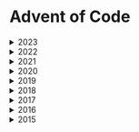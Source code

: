 # Advent of Code

<details>
<summary>
2023
</summary>

|     🖥️     | [1](/challenges/2023/day-1/) | [2](/challenges/2023/day-2) | [3](/challenges/2023/day-3) | [4](/challenges/2023/day-4) | [5](/challenges/2023/day-5) |
| :--------: | :--------------------------: | :-------------------------: | :-------------------------: | :-------------------------: | :-------------------------: |
| javascript |              ❌              |             ❌              |             ❌              |             ❌              |             ❌              |

|     🖥️     | [6](/challenges//2023/day-6/) | [7](/challenges/2023/day-7) | [8](/challenges/2023/day-8) | [9](/challenges/2023/day-4) | [10](/challenges/2023/day-5) |
| :--------: | :---------------------------: | :-------------------------: | :-------------------------: | :-------------------------: | :--------------------------: |
| javascript |              ❌               |             ❌              |             ❌              |             ❌              |              ❌              |

|     🖥️     | [11](/challenges/2023/day-11/) | [12](/challenges/2023/day-12) | [13](/challenges/2023/day-13) | [14](/challenges/2023/day-14) | [15](/challenges/2023/day-15) |
| :--------: | :----------------------------: | :---------------------------: | :---------------------------: | :---------------------------: | :---------------------------: |
| javascript |               ❌               |              ❌               |              ❌               |              ❌               |              ❌               |

|     🖥️     | [16](/challenges/2023/day-16/) | [17](/challenges/2023/day-17) | [18](/challenges/2023/day-18) | [19](/challenges/2023/day-19) | [20](/challenges/2023/day-20) |
| :--------: | :----------------------------: | :---------------------------: | :---------------------------: | :---------------------------: | :---------------------------: |
| javascript |               ❌               |              ❌               |              ❌               |              ❌               |              ❌               |

|     🖥️     | [21](/challenges/2023/day-21/) | [22](/challenges/2023/day-22) | [23](/challenges/2023/day-23) | [24](/challenges/2023/day-24) | [25](/challenges/2023/day-25) |
| :--------: | :----------------------------: | :---------------------------: | :---------------------------: | :---------------------------: | :---------------------------: |
| javascript |               ❌               |              ❌               |              ❌               |              ❌               |              ❌               |

</details>

<details>
<summary>
2022
</summary>

|     🖥️     | [1](/challenges/2022/day-1/) | [2](/challenges/2022/day-2) | [3](/challenges/2022/day-3) | [4](/challenges/2022/day-4) | [5](/challenges/2022/day-5) |
| :--------: | :--------------------------: | :-------------------------: | :-------------------------: | :-------------------------: | :-------------------------: |
| javascript |              ❌              |             ❌              |             ❌              |             ❌              |             ❌              |

|     🖥️     | [6](/challenges//2022/day-6/) | [7](/challenges/2022/day-7) | [8](/challenges/2022/day-8) | [9](/challenges/2022/day-4) | [10](/challenges/2022/day-5) |
| :--------: | :---------------------------: | :-------------------------: | :-------------------------: | :-------------------------: | :--------------------------: |
| javascript |              ❌               |             ❌              |             ❌              |             ❌              |              ❌              |

|     🖥️     | [11](/challenges/2022/day-11/) | [12](/challenges/2022/day-12) | [13](/challenges/2022/day-13) | [14](/challenges/2022/day-14) | [15](/challenges/2022/day-15) |
| :--------: | :----------------------------: | :---------------------------: | :---------------------------: | :---------------------------: | :---------------------------: |
| javascript |               ❌               |              ❌               |              ❌               |              ❌               |              ❌               |

|     🖥️     | [16](/challenges/2022/day-16/) | [17](/challenges/2022/day-17) | [18](/challenges/2022/day-18) | [19](/challenges/2022/day-19) | [20](/challenges/2022/day-20) |
| :--------: | :----------------------------: | :---------------------------: | :---------------------------: | :---------------------------: | :---------------------------: |
| javascript |               ❌               |              ❌               |              ❌               |              ❌               |              ❌               |

|     🖥️     | [21](/challenges/2022/day-21/) | [22](/challenges/2022/day-22) | [23](/challenges/2022/day-23) | [24](/challenges/2022/day-24) | [25](/challenges/2022/day-25) |
| :--------: | :----------------------------: | :---------------------------: | :---------------------------: | :---------------------------: | :---------------------------: |
| javascript |               ❌               |              ❌               |              ❌               |              ❌               |              ❌               |

</details>

<details>
<summary>
2021
</summary>

|     🖥️     | [1](/challenges/2021/day-1/) | [2](/challenges/2021/day-2) | [3](/challenges/2021/day-3) | [4](/challenges/2021/day-4) | [5](/challenges/2021/day-5) |
| :--------: | :--------------------------: | :-------------------------: | :-------------------------: | :-------------------------: | :-------------------------: |
| javascript |              ❌              |             ❌              |             ❌              |             ❌              |             ❌              |

|     🖥️     | [6](/challenges//2021/day-6/) | [7](/challenges/2021/day-7) | [8](/challenges/2021/day-8) | [9](/challenges/2021/day-4) | [10](/challenges/2021/day-5) |
| :--------: | :---------------------------: | :-------------------------: | :-------------------------: | :-------------------------: | :--------------------------: |
| javascript |              ❌               |             ❌              |             ❌              |             ❌              |              ❌              |

|     🖥️     | [11](/challenges/2021/day-11/) | [12](/challenges/2021/day-12) | [13](/challenges/2021/day-13) | [14](/challenges/2021/day-14) | [15](/challenges/2021/day-15) |
| :--------: | :----------------------------: | :---------------------------: | :---------------------------: | :---------------------------: | :---------------------------: |
| javascript |               ❌               |              ❌               |              ❌               |              ❌               |              ❌               |

|     🖥️     | [16](/challenges/2021/day-16/) | [17](/challenges/2021/day-17) | [18](/challenges/2021/day-18) | [19](/challenges/2021/day-19) | [20](/challenges/2021/day-20) |
| :--------: | :----------------------------: | :---------------------------: | :---------------------------: | :---------------------------: | :---------------------------: |
| javascript |               ❌               |              ❌               |              ❌               |              ❌               |              ❌               |

|     🖥️     | [21](/challenges/2021/day-21/) | [22](/challenges/2021/day-22) | [23](/challenges/2021/day-23) | [24](/challenges/2021/day-24) | [25](/challenges/2021/day-25) |
| :--------: | :----------------------------: | :---------------------------: | :---------------------------: | :---------------------------: | :---------------------------: |
| javascript |               ❌               |              ❌               |              ❌               |              ❌               |              ❌               |

</details>

<details>
<summary>
2020
</summary>

|     🖥️     | [1](/challenges/2020/day-1/) | [2](/challenges/2020/day-2) | [3](/challenges/2020/day-3) | [4](/challenges/2020/day-4) | [5](/challenges/2020/day-5) |
| :--------: | :--------------------------: | :-------------------------: | :-------------------------: | :-------------------------: | :-------------------------: |
| javascript |              ❌              |             ❌              |             ❌              |             ❌              |             ❌              |

|     🖥️     | [6](/challenges//2020/day-6/) | [7](/challenges/2020/day-7) | [8](/challenges/2020/day-8) | [9](/challenges/2020/day-4) | [10](/challenges/2020/day-5) |
| :--------: | :---------------------------: | :-------------------------: | :-------------------------: | :-------------------------: | :--------------------------: |
| javascript |              ❌               |             ❌              |             ❌              |             ❌              |              ❌              |

|     🖥️     | [11](/challenges/2020/day-11/) | [12](/challenges/2020/day-12) | [13](/challenges/2020/day-13) | [14](/challenges/2020/day-14) | [15](/challenges/2020/day-15) |
| :--------: | :----------------------------: | :---------------------------: | :---------------------------: | :---------------------------: | :---------------------------: |
| javascript |               ❌               |              ❌               |              ❌               |              ❌               |              ❌               |

|     🖥️     | [16](/challenges/2020/day-16/) | [17](/challenges/2020/day-17) | [18](/challenges/2020/day-18) | [19](/challenges/2020/day-19) | [20](/challenges/2020/day-20) |
| :--------: | :----------------------------: | :---------------------------: | :---------------------------: | :---------------------------: | :---------------------------: |
| javascript |               ❌               |              ❌               |              ❌               |              ❌               |              ❌               |

|     🖥️     | [21](/challenges/2020/day-21/) | [22](/challenges/2020/day-22) | [23](/challenges/2020/day-23) | [24](/challenges/2020/day-24) | [25](/challenges/2020/day-25) |
| :--------: | :----------------------------: | :---------------------------: | :---------------------------: | :---------------------------: | :---------------------------: |
| javascript |               ❌               |              ❌               |              ❌               |              ❌               |              ❌               |

</details>

<details>
<summary>
2019
</summary>

|     🖥️     | [1](/challenges/2019/day-1/) | [2](/challenges/2019/day-2) | [3](/challenges/2019/day-3) | [4](/challenges/2019/day-4) | [5](/challenges/2019/day-5) |
| :--------: | :--------------------------: | :-------------------------: | :-------------------------: | :-------------------------: | :-------------------------: |
| javascript |              ❌              |             ❌              |             ❌              |             ❌              |             ❌              |

|     🖥️     | [6](/challenges//2019/day-6/) | [7](/challenges/2019/day-7) | [8](/challenges/2019/day-8) | [9](/challenges/2019/day-4) | [10](/challenges/2019/day-5) |
| :--------: | :---------------------------: | :-------------------------: | :-------------------------: | :-------------------------: | :--------------------------: |
| javascript |              ❌               |             ❌              |             ❌              |             ❌              |              ❌              |

|     🖥️     | [11](/challenges/2019/day-11/) | [12](/challenges/2019/day-12) | [13](/challenges/2019/day-13) | [14](/challenges/2019/day-14) | [15](/challenges/2019/day-15) |
| :--------: | :----------------------------: | :---------------------------: | :---------------------------: | :---------------------------: | :---------------------------: |
| javascript |               ❌               |              ❌               |              ❌               |              ❌               |              ❌               |

|     🖥️     | [16](/challenges/2019/day-16/) | [17](/challenges/2019/day-17) | [18](/challenges/2019/day-18) | [19](/challenges/2019/day-19) | [20](/challenges/2019/day-20) |
| :--------: | :----------------------------: | :---------------------------: | :---------------------------: | :---------------------------: | :---------------------------: |
| javascript |               ❌               |              ❌               |              ❌               |              ❌               |              ❌               |

|     🖥️     | [21](/challenges/2019/day-21/) | [22](/challenges/2019/day-22) | [23](/challenges/2019/day-23) | [24](/challenges/2019/day-24) | [25](/challenges/2019/day-25) |
| :--------: | :----------------------------: | :---------------------------: | :---------------------------: | :---------------------------: | :---------------------------: |
| javascript |               ❌               |              ❌               |              ❌               |              ❌               |              ❌               |

</details>

<details>
<summary>
2018
</summary>

|     🖥️     | [1](/challenges/2018/day-1/) | [2](/challenges/2018/day-2) | [3](/challenges/2018/day-3) | [4](/challenges/2018/day-4) | [5](/challenges/2018/day-5) |
| :--------: | :--------------------------: | :-------------------------: | :-------------------------: | :-------------------------: | :-------------------------: |
| javascript |              ❌              |             ❌              |             ❌              |             ❌              |             ❌              |

|     🖥️     | [6](/challenges//2018/day-6/) | [7](/challenges/2018/day-7) | [8](/challenges/2018/day-8) | [9](/challenges/2018/day-4) | [10](/challenges/2018/day-5) |
| :--------: | :---------------------------: | :-------------------------: | :-------------------------: | :-------------------------: | :--------------------------: |
| javascript |              ❌               |             ❌              |             ❌              |             ❌              |              ❌              |

|     🖥️     | [11](/challenges/2018/day-11/) | [12](/challenges/2018/day-12) | [13](/challenges/2018/day-13) | [14](/challenges/2018/day-14) | [15](/challenges/2018/day-15) |
| :--------: | :----------------------------: | :---------------------------: | :---------------------------: | :---------------------------: | :---------------------------: |
| javascript |               ❌               |              ❌               |              ❌               |              ❌               |              ❌               |

|     🖥️     | [16](/challenges/2018/day-16/) | [17](/challenges/2018/day-17) | [18](/challenges/2018/day-18) | [19](/challenges/2018/day-19) | [20](/challenges/2018/day-20) |
| :--------: | :----------------------------: | :---------------------------: | :---------------------------: | :---------------------------: | :---------------------------: |
| javascript |               ❌               |              ❌               |              ❌               |              ❌               |              ❌               |

|     🖥️     | [21](/challenges/2018/day-21/) | [22](/challenges/2018/day-22) | [23](/challenges/2018/day-23) | [24](/challenges/2018/day-24) | [25](/challenges/2018/day-25) |
| :--------: | :----------------------------: | :---------------------------: | :---------------------------: | :---------------------------: | :---------------------------: |
| javascript |               ❌               |              ❌               |              ❌               |              ❌               |              ❌               |

</details>

<details>
<summary>
2017
</summary>

|     🖥️     | [1](/challenges/2017/day-1/) | [2](/challenges/2017/day-2) | [3](/challenges/2017/day-3) | [4](/challenges/2017/day-4) | [5](/challenges/2017/day-5) |
| :--------: | :--------------------------: | :-------------------------: | :-------------------------: | :-------------------------: | :-------------------------: |
| javascript |              ❌              |             ❌              |             ❌              |             ❌              |             ❌              |

|     🖥️     | [6](/challenges//2017/day-6/) | [7](/challenges/2017/day-7) | [8](/challenges/2017/day-8) | [9](/challenges/2017/day-4) | [10](/challenges/2017/day-5) |
| :--------: | :---------------------------: | :-------------------------: | :-------------------------: | :-------------------------: | :--------------------------: |
| javascript |              ❌               |             ❌              |             ❌              |             ❌              |              ❌              |

|     🖥️     | [11](/challenges/2017/day-11/) | [12](/challenges/2017/day-12) | [13](/challenges/2017/day-13) | [14](/challenges/2017/day-14) | [15](/challenges/2017/day-15) |
| :--------: | :----------------------------: | :---------------------------: | :---------------------------: | :---------------------------: | :---------------------------: |
| javascript |               ❌               |              ❌               |              ❌               |              ❌               |              ❌               |

|     🖥️     | [16](/challenges/2017/day-16/) | [17](/challenges/2017/day-17) | [18](/challenges/2017/day-18) | [19](/challenges/2017/day-19) | [20](/challenges/2017/day-20) |
| :--------: | :----------------------------: | :---------------------------: | :---------------------------: | :---------------------------: | :---------------------------: |
| javascript |               ❌               |              ❌               |              ❌               |              ❌               |              ❌               |

|     🖥️     | [21](/challenges/2017/day-21/) | [22](/challenges/2017/day-22) | [23](/challenges/2017/day-23) | [24](/challenges/2017/day-24) | [25](/challenges/2017/day-25) |
| :--------: | :----------------------------: | :---------------------------: | :---------------------------: | :---------------------------: | :---------------------------: |
| javascript |               ❌               |              ❌               |              ❌               |              ❌               |              ❌               |

</details>

<details>
<summary>
2016
</summary>

|     🖥️     | [1](/challenges/2016/day-1/) | [2](/challenges/2016/day-2) | [3](/challenges/2016/day-3) | [4](/challenges/2016/day-4) | [5](/challenges/2016/day-5) |
| :--------: | :--------------------------: | :-------------------------: | :-------------------------: | :-------------------------: | :-------------------------: |
| javascript |              ❌              |             ❌              |             ❌              |             ❌              |             ❌              |

|     🖥️     | [6](/challenges//2016/day-6/) | [7](/challenges/2016/day-7) | [8](/challenges/2016/day-8) | [9](/challenges/2016/day-4) | [10](/challenges/2016/day-5) |
| :--------: | :---------------------------: | :-------------------------: | :-------------------------: | :-------------------------: | :--------------------------: |
| javascript |              ❌               |             ❌              |             ❌              |             ❌              |              ❌              |

|     🖥️     | [11](/challenges/2016/day-11/) | [12](/challenges/2016/day-12) | [13](/challenges/2016/day-13) | [14](/challenges/2016/day-14) | [15](/challenges/2016/day-15) |
| :--------: | :----------------------------: | :---------------------------: | :---------------------------: | :---------------------------: | :---------------------------: |
| javascript |               ❌               |              ❌               |              ❌               |              ❌               |              ❌               |

|     🖥️     | [16](/challenges/2016/day-16/) | [17](/challenges/2016/day-17) | [18](/challenges/2016/day-18) | [19](/challenges/2016/day-19) | [20](/challenges/2016/day-20) |
| :--------: | :----------------------------: | :---------------------------: | :---------------------------: | :---------------------------: | :---------------------------: |
| javascript |               ❌               |              ❌               |              ❌               |              ❌               |              ❌               |

|     🖥️     | [21](/challenges/2016/day-21/) | [22](/challenges/2016/day-22) | [23](/challenges/2016/day-23) | [24](/challenges/2016/day-24) | [25](/challenges/2016/day-25) |
| :--------: | :----------------------------: | :---------------------------: | :---------------------------: | :---------------------------: | :---------------------------: |
| javascript |               ❌               |              ❌               |              ❌               |              ❌               |              ❌               |

</details>

<details>
<summary>
2015
</summary>

|     🖥️     | [1](/challenges/2015/day-1/) | [2](/challenges/2015/day-2) | [3](/challenges/2015/day-3) | [4](/challenges/2015/day-4) | [5](/challenges/2015/day-5) |
| :--------: | :--------------------------: | :-------------------------: | :-------------------------: | :-------------------------: | :-------------------------: |
| javascript |              ✅              |             ✅              |             ✅              |             ✅              |             ✅              |

|     🖥️     | [6](/challenges//2015/day-6/) | [7](/challenges/2015/day-7) | [8](/challenges/2015/day-8) | [9](/challenges/2015/day-4) | [10](/challenges/2015/day-5) |
| :--------: | :---------------------------: | :-------------------------: | :-------------------------: | :-------------------------: | :--------------------------: |
| javascript |              ❌               |             ❌              |             ❌              |             ❌              |              ❌              |

|     🖥️     | [11](/challenges/2015/day-11/) | [12](/challenges/2015/day-12) | [13](/challenges/2015/day-13) | [14](/challenges/2015/day-14) | [15](/challenges/2015/day-15) |
| :--------: | :----------------------------: | :---------------------------: | :---------------------------: | :---------------------------: | :---------------------------: |
| javascript |               ❌               |              ❌               |              ❌               |              ❌               |              ❌               |

|     🖥️     | [16](/challenges/2015/day-16/) | [17](/challenges/2015/day-17) | [18](/challenges/2015/day-18) | [19](/challenges/2015/day-19) | [20](/challenges/2015/day-20) |
| :--------: | :----------------------------: | :---------------------------: | :---------------------------: | :---------------------------: | :---------------------------: |
| javascript |               ❌               |              ❌               |              ❌               |              ❌               |              ❌               |

|     🖥️     | [21](/challenges/2015/day-21/) | [22](/challenges/2015/day-22) | [23](/challenges/2015/day-23) | [24](/challenges/2015/day-24) | [25](/challenges/2015/day-25) |
| :--------: | :----------------------------: | :---------------------------: | :---------------------------: | :---------------------------: | :---------------------------: |
| javascript |               ❌               |              ❌               |              ❌               |              ❌               |              ❌               |

</details>
